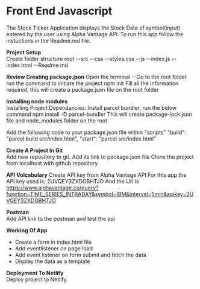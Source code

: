 # Front End Javascript 

The Stock Ticker Application displays the Stock Data of symbol(input) entered by the user using Alpha Vantage API. 
To run this app follow the instuctions in the Readme.md file.

__Project Setup__  
Create folder structure
 root
  --src
      --css
         --styles.css
      --js
         --index.js
         --index.html
  --Readme.md 

__Review Creating package.json__ 
Open the terminal
 --Go to the root folder
 run the command to initiate the project
 npm init
 Fill all the information required, this will create a package.json file on the root folder

__Installing node modules__  
Installing Project Dependancies: 
    Install parcel bundler, run the below command
    npm install -D parcel-bundler
    This will create package-lock.json file and node_modules folder on the root

Add the following code to your package.json file within "scripts"
    "build": "parcel build src/index.html",
    "start": "parcel src/index.html"

__Create A Project In Git__  
Add new repository to git. Add its link to package.json file
Clone the project from localhost with github repository

__API Volcabulary__
Create API key from Alpha Vantage API
For this app the API  key used is: 2UVQEY3ZXDGBHTJO 
And the Url is https://www.alphavantage.co/query?function=TIME_SERIES_INTRADAY&symbol=IBM&interval=5min&apikey=2UVQEY3ZXDGBHTJO

__Postman__  
Add API link to the postman and test the api

__Working Of App__
- Create a form in index.html file
- Add eventlistener on page load
- Add event listener on form submit and fetch the data 
- Display the data as a template

__Deployment To Netlify__  
Deploy project to Netlify. 